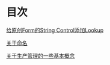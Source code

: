# 目次

[给原创Form的String Control添加Lookup](https://sxbjxjy.github.io/dynamics/AddLookupStringControl)

[关于命名](https://sxbjxjy.github.io/dynamics/201028_Naming)

[关于生产管理的一些基本概念](https://sxbjxjy.github.io/dynamics/201028_ProductionManagementConcepts)

